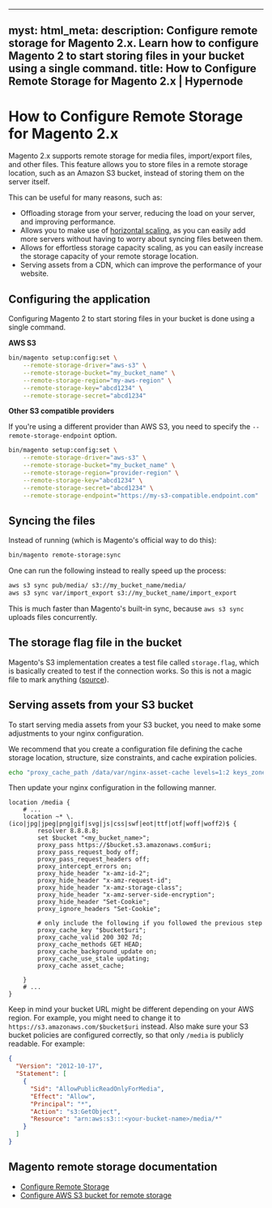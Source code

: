 ______________________________________________________________________

## myst: html_meta: description: Configure remote storage for Magento 2.x. Learn how to configure Magento 2 to start storing files in your bucket using a single command. title: How to Configure Remote Storage for Magento 2.x | Hypernode

# How to Configure Remote Storage for Magento 2.x

Magento 2.x supports remote storage for media files, import/export files, and other files.
This feature allows you to store files in a remote storage location, such as an Amazon S3 bucket, instead of storing them on the server itself.

This can be useful for many reasons, such as:

- Offloading storage from your server, reducing the load on your server, and improving performance.
- Allows you to make use of [horizontal scaling](../../hypernode-platform/autoscaling/how-does-horizontal-autoscaling-work), as you can easily add more servers without having to worry about syncing files between them.
- Allows for effortless storage capacity scaling, as you can easily increase the storage capacity of your remote storage location.
- Serving assets from a CDN, which can improve the performance of your website.

## Configuring the application

Configuring Magento 2 to start storing files in your bucket is done using a single command.

**AWS S3**

```bash
bin/magento setup:config:set \
    --remote-storage-driver="aws-s3" \
    --remote-storage-bucket="my_bucket_name" \
    --remote-storage-region="my-aws-region" \
    --remote-storage-key="abcd1234" \
    --remote-storage-secret="abcd1234"
```

**Other S3 compatible providers**

If you're using a different provider than AWS S3, you need to specify the `--remote-storage-endpoint` option.

```bash
bin/magento setup:config:set \
    --remote-storage-driver="aws-s3" \
    --remote-storage-bucket="my_bucket_name" \
    --remote-storage-region="provider-region" \
    --remote-storage-key="abcd1234" \
    --remote-storage-secret="abcd1234" \
    --remote-storage-endpoint="https://my-s3-compatible.endpoint.com"
```

## Syncing the files

Instead of running (which is Magento's official way to do this):

```bash
bin/magento remote-storage:sync
```

One can run the following instead to really speed up the process:

```bash
aws s3 sync pub/media/ s3://my_bucket_name/media/
aws s3 sync var/import_export s3://my_bucket_name/import_export
```

This is much faster than Magento's built-in sync, because `aws s3 sync` uploads files concurrently.

## The storage flag file in the bucket

Magento's S3 implementation creates a test file called `storage.flag`, which is basically created to test if the connection works. So this is not a magic file to mark anything ([source](https://github.com/magento/magento2/blob/6f4805f82bb7511f72935daa493d48ebda3d9039/app/code/Magento/AwsS3/Driver/AwsS3.php#L104)).

## Serving assets from your S3 bucket

To start serving media assets from your S3 bucket, you need to make some adjustments to your nginx configuration.

We recommend that you create a configuration file defining the cache storage location, structure, size constraints, and cache expiration policies.

```bash
echo "proxy_cache_path /data/var/nginx-asset-cache levels=1:2 keys_zone=asset_cache:10m max_size=1g inactive=1w;" > /data/web/nginx/http.asset_proxy_cache.conf
```

Then update your nginx configuration in the following manner.

```nginx
location /media {
    # ...
    location ~* \.(ico|jpg|jpeg|png|gif|svg|js|css|swf|eot|ttf|otf|woff|woff2)$ {
        resolver 8.8.8.8;
        set $bucket "<my_bucket_name>";
        proxy_pass https://$bucket.s3.amazonaws.com$uri;
        proxy_pass_request_body off;
        proxy_pass_request_headers off;
        proxy_intercept_errors on;
        proxy_hide_header "x-amz-id-2";
        proxy_hide_header "x-amz-request-id";
        proxy_hide_header "x-amz-storage-class";
        proxy_hide_header "x-amz-server-side-encryption";
        proxy_hide_header "Set-Cookie";
        proxy_ignore_headers "Set-Cookie";
        
        # only include the following if you followed the previous step
        proxy_cache_key "$bucket$uri";
        proxy_cache_valid 200 302 7d;
        proxy_cache_methods GET HEAD;
        proxy_cache_background_update on;
        proxy_cache_use_stale updating;
        proxy_cache asset_cache;
        
    }
    # ...
}
```

Keep in mind your bucket URL might be different depending on your AWS region. For example, you might need to change it to `https://s3.amazonaws.com/$bucket$uri` instead.
Also make sure your S3 bucket policies are configured correctly, so that only `/media` is publicly readable. For example:

```json
{
  "Version": "2012-10-17",
  "Statement": [
    {
      "Sid": "AllowPublicReadOnlyForMedia",
      "Effect": "Allow",
      "Principal": "*",
      "Action": "s3:GetObject",
      "Resource": "arn:aws:s3:::<your-bucket-name>/media/*"
    }
  ]
}
```

## Magento remote storage documentation

- [Configure Remote Storage](https://experienceleague.adobe.com/en/docs/commerce-operations/configuration-guide/storage/remote-storage/remote-storage)
- [Configure AWS S3 bucket for remote storage](https://experienceleague.adobe.com/en/docs/commerce-operations/configuration-guide/storage/remote-storage/remote-storage-aws-s3)
